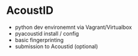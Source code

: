 # AcoustID

- python dev environemnt via Vagrant/Virtualbox
- pyacoustid install / config
- basic fingerprinting
- submission to Acoustid (optional)